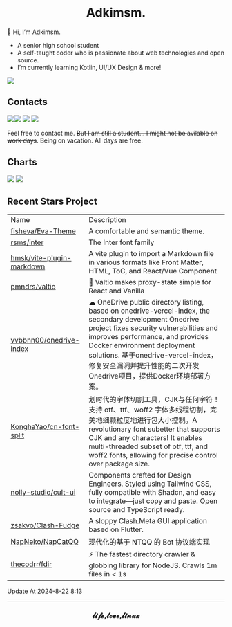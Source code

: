 <h1 align="center">Adkimsm.</h1>

👋 Hi, I’m Adkimsm.

- A senior high school student
- A self-taught coder who is passionate about web technologies and open source.
- I’m currently learning Kotlin, UI/UX Design & more!

![](https://visitor-badge.glitch.me/badge?page_id=adkimsm)

## Contacts

<a href="mailto:adkinsm9277@gmail.com"><img src="https://img.shields.io/badge/Gmail-D14836?style=for-the-badge&logo=gmail&logoColor=white" /></a><a href="https://t.me/adkimsm"><img src="https://img.shields.io/badge/Telegram-2CA5E0?style=for-the-badge&logo=telegram&logoColor=white" /></a> <a href="https://wpa.qq.com/msgrd?v=3&uin=3020035335&site=qq&menu=yes"><img src="https://img.shields.io/badge/Tencent%23QQ-%2312B7F5?style=for-the-badge&logo=tencentqq&logoColor=white" /></a> <a href="https://twitter.com/adkimsm"><img src="https://img.shields.io/badge/Twitter-%231DA1F2.svg?style=for-the-badge&logo=Twitter&logoColor=white" /></a>

Feel free to contact me. ~~But I am still a student... I might not be avilable on work days~~. Being on vacation. All days are free.

<div align="left">

<h2>Charts</h2>

<img src="https://github-readme-stats.vercel.app/api?username=adkimsm&show_icons=true&count_private=true&hide=prs&theme=default_repocard" />

<img src="https://github-readme-stats.vercel.app/api/top-langs/?username=adkimsm&layout=compact" />

</div>

<div>

<h2>Recent Stars Project</h2>

<table>
  <tr>
    <td>Name</td>
    <td>Description</td>
  </tr>
  
  <tr>
    <td><a href=https://github.com/fisheva/Eva-Theme>fisheva/Eva-Theme</a></td>
    <td>A comfortable and semantic theme.</td>
  </tr>
  <tr>
    <td><a href=https://github.com/rsms/inter>rsms/inter</a></td>
    <td>The Inter font family</td>
  </tr>
  <tr>
    <td><a href=https://github.com/hmsk/vite-plugin-markdown>hmsk/vite-plugin-markdown</a></td>
    <td>A vite plugin to import a Markdown file in various formats like Front Matter, HTML, ToC, and React/Vue Component</td>
  </tr>
  <tr>
    <td><a href=https://github.com/pmndrs/valtio>pmndrs/valtio</a></td>
    <td>🧙 Valtio makes proxy-state simple  for React and Vanilla</td>
  </tr>
  <tr>
    <td><a href=https://github.com/vvbbnn00/onedrive-index>vvbbnn00/onedrive-index</a></td>
    <td>☁ OneDrive public directory listing, based on onedrive-vercel-index, the secondary development Onedrive project fixes security vulnerabilities and improves performance, and provides Docker environment deployment solutions. 基于onedrive-vercel-index，修复安全漏洞并提升性能的二次开发Onedrive项目，提供Docker环境部署方案。</td>
  </tr>
  <tr>
    <td><a href=https://github.com/KonghaYao/cn-font-split>KonghaYao/cn-font-split</a></td>
    <td>划时代的字体切割工具，CJK与任何字符！支持 otf、ttf、woff2 字体多线程切割，完美地细颗粒度地进行包大小控制。A revolutionary font subetter that supports CJK and any characters! It enables multi-threaded subset of otf, ttf, and woff2 fonts, allowing for precise control over package size.   </td>
  </tr>
  <tr>
    <td><a href=https://github.com/nolly-studio/cult-ui>nolly-studio/cult-ui</a></td>
    <td>Components crafted for Design Engineers. Styled using Tailwind CSS, fully compatible with Shadcn, and easy to integrate—just copy and paste. Open source and TypeScript ready.</td>
  </tr>
  <tr>
    <td><a href=https://github.com/zsakvo/Clash-Fudge>zsakvo/Clash-Fudge</a></td>
    <td>A sloppy Clash.Meta GUI application based on Flutter.</td>
  </tr>
  <tr>
    <td><a href=https://github.com/NapNeko/NapCatQQ>NapNeko/NapCatQQ</a></td>
    <td>现代化的基于 NTQQ 的 Bot 协议端实现</td>
  </tr>
  <tr>
    <td><a href=https://github.com/thecodrr/fdir>thecodrr/fdir</a></td>
    <td>⚡ The fastest directory crawler & globbing library for NodeJS. Crawls 1m files in < 1s</td>
  </tr>
</table>

</div>

Update At 2024-8-22    8:13

---

<h3 align="center">𝓵𝓲𝓯𝓮,𝓵𝓸𝓿𝓮,𝓵𝓲𝓷𝓾𝔁</h3>
